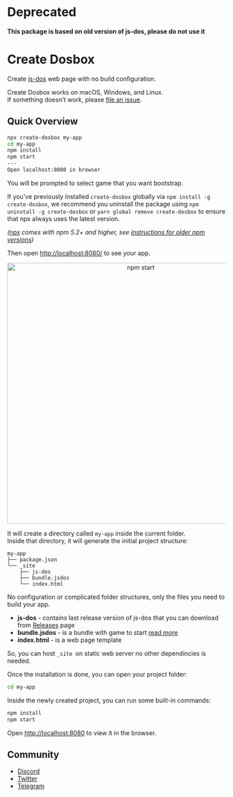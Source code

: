 Deprecated
==========

**This package is based on old version of js-dos, please do not use it**

Create Dosbox
=============

Create [js-dos](https://js-dos/v7/build) web page with no build configuration.

Create Dosbox works on macOS, Windows, and Linux.<br>
If something doesn’t work, please [file an issue](https://github.com/caiiiycuk/js-dos/issues/new).<br>

## Quick Overview

```sh
npx create-dosbox my-app
cd my-app
npm install
npm start
---
Open localhost:8080 in browser
```

You will be prompted to select game that you want bootstrap.

If you've previously installed `create-dosbox` globally via `npm install -g create-dosbox`, we recommend you uninstall the package using `npm uninstall -g create-dosbox` or `yarn global remove create-dosbox` to ensure that npx always uses the latest version.

_([npx](https://medium.com/@maybekatz/introducing-npx-an-npm-package-runner-55f7d4bd282b) comes with npm 5.2+ and higher, see [instructions for older npm versions](https://gist.github.com/gaearon/4064d3c23a77c74a3614c498a8bb1c5f))_

Then open [http://localhost:8080/](http://localhost:8080/) to see your app.<br>

<p align='center'>
<img src='npx-create-dosbox.gif' width='600' alt='npm start'>
</p>

It will create a directory called `my-app` inside the current folder.<br>
Inside that directory, it will generate the initial project structure:

```
my-app
├── package.json
└── _site
    ├── js-dos
    ├── bundle.jsdos
    └── index.html
```

No configuration or complicated folder structures, only the files you need to build your app.<br>

* **js-dos** - contains last release version of js-dos that you can download from [Releases](https://github.com/caiiiycuk/js-dos/releases) page
* **bundle.jsdos** - is a bundle with game to start [read more](https://js-dos.com/v7/build/docs/jsdos-bundle)
* **index.html** - is a web page template

So, you can host `_site `on static web server no other dependincies is needed.

Once the installation is done, you can open your project folder:

```sh
cd my-app
```

Inside the newly created project, you can run some built-in commands:

```sh
npm install
npm start
```

Open [http://localhost:8080](http://localhost:8080) to view it in the browser.

## Community

* [Discord](https://discord.com/invite/hMVYEbG)
* [Twitter](https://twitter.com/intent/user?screen_name=doszone_db)
* [Telegram](https://t.me/doszone)
